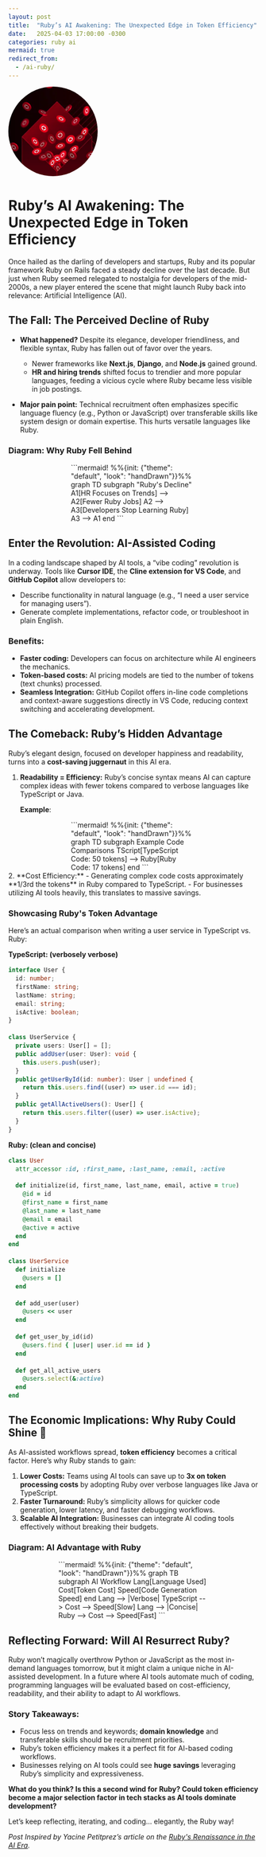 ```yaml
---
layout: post
title:  "Ruby’s AI Awakening: The Unexpected Edge in Token Efficiency"
date:   2025-04-03 17:00:00 -0300
categories: ruby ai
mermaid: true
redirect_from: 
  - /ai-ruby/
---
```


<img src="/assets/images/ai-ruby.png" style="border-radius: 50%;" alt="Ruby's AI Awakening">

# **Ruby’s AI Awakening: The Unexpected Edge in Token Efficiency**

Once hailed as the darling of developers and startups, Ruby and its popular framework Ruby on Rails faced a steady decline over the last decade. But just when Ruby seemed relegated to nostalgia for developers of the mid-2000s, a new player entered the scene that might launch Ruby back into relevance: Artificial Intelligence (AI).

## The Fall: The Perceived Decline of Ruby

- **What happened?**
  Despite its elegance, developer friendliness, and flexible syntax, Ruby has fallen out of favor over the years.
  
  - Newer frameworks like **Next.js**, **Django**, and **Node.js** gained ground.
  - **HR and hiring trends** shifted focus to trendier and more popular languages, feeding a vicious cycle where Ruby became less visible in job postings.

- **Major pain point:**
  Technical recruitment often emphasizes specific language fluency (e.g., Python or JavaScript) over transferable skills like system design or domain expertise. This hurts versatile languages like Ruby.

### Diagram: Why Ruby Fell Behind

<div style="max-width: 50%; margin: auto;">
```mermaid!
%%{init: {"theme": "default", "look": "handDrawn"}}%%
graph TD
    subgraph "Ruby's Decline"
        A1[HR Focuses on Trends] --> A2[Fewer Ruby Jobs]
        A2 --> A3[Developers Stop Learning Ruby]
        A3 --> A1
    end
```
</div>

## Enter the Revolution: AI-Assisted Coding

In a coding landscape shaped by AI tools, a “vibe coding” revolution is underway. Tools like **Cursor IDE**, the **Cline extension for VS Code**, and **GitHub Copilot** allow developers to:

- Describe functionality in natural language (e.g., “I need a user service for managing users”).
- Generate complete implementations, refactor code, or troubleshoot in plain English.

### Benefits:
- **Faster coding:** Developers can focus on architecture while AI engineers the mechanics.
- **Token-based costs:** AI pricing models are tied to the number of tokens (text chunks) processed.
- **Seamless Integration:** GitHub Copilot offers in-line code completions and context-aware suggestions directly in VS Code, reducing context switching and accelerating development.

## The Comeback: Ruby’s Hidden Advantage

Ruby’s elegant design, focused on developer happiness and readability, turns into a **cost-saving juggernaut** in this AI era.

1. **Readability = Efficiency:** 
    Ruby’s concise syntax means AI can capture complex ideas with fewer tokens compared to verbose languages like TypeScript or Java.

    **Example**:
<div style="max-width: 50%; margin: auto;">
    ```mermaid!
%%{init: {"theme": "default", "look": "handDrawn"}}%%
    graph TD
        subgraph Example Code Comparisons
            TScript[TypeScript Code: 50 tokens] --> Ruby[Ruby Code: 17 tokens]
        end
    ```
</div>
2. **Cost Efficiency:**
   - Generating complex code costs approximately **1/3rd the tokens** in Ruby compared to TypeScript.
   - For businesses utilizing AI tools heavily, this translates to massive savings.

### Showcasing Ruby's Token Advantage

Here’s an actual comparison when writing a user service in TypeScript vs. Ruby:

**TypeScript: (verbosely verbose)**

```typescript
interface User {
  id: number;
  firstName: string;
  lastName: string;
  email: string;
  isActive: boolean;
}

class UserService {
  private users: User[] = [];
  public addUser(user: User): void {
    this.users.push(user);
  }
  public getUserById(id: number): User | undefined {
    return this.users.find((user) => user.id === id);
  }
  public getAllActiveUsers(): User[] {
    return this.users.filter((user) => user.isActive);
  }
}
```

**Ruby: (clean and concise)**

```ruby
class User
  attr_accessor :id, :first_name, :last_name, :email, :active

  def initialize(id, first_name, last_name, email, active = true)
    @id = id
    @first_name = first_name
    @last_name = last_name
    @email = email
    @active = active
  end
end

class UserService
  def initialize
    @users = []
  end

  def add_user(user)
    @users << user
  end

  def get_user_by_id(id)
    @users.find { |user| user.id == id }
  end

  def get_all_active_users
    @users.select(&:active)
  end
end
```

## The Economic Implications: Why Ruby Could Shine 🌟

As AI-assisted workflows spread, **token efficiency** becomes a critical factor. Here’s why Ruby stands to gain:

1. **Lower Costs:** Teams using AI tools can save up to **3x on token processing costs** by adopting Ruby over verbose languages like Java or TypeScript.
2. **Faster Turnaround:** Ruby’s simplicity allows for quicker code generation, lower latency, and faster debugging workflows.
3. **Scalable AI Integration:** Businesses can integrate AI coding tools effectively without breaking their budgets.

### Diagram: AI Advantage with Ruby

<div style="max-width: 60%; margin: auto;">
```mermaid!
%%{init: {"theme": "default", "look": "handDrawn"}}%%
graph TB
    subgraph AI Workflow
        Lang[Language Used]
        Cost[Token Cost]
        Speed[Code Generation Speed]
    end
    Lang --> |Verbose| TypeScript --> Cost --> Speed[Slow]
    Lang --> |Concise| Ruby --> Cost --> Speed[Fast]
```
</div>

## Reflecting Forward: Will AI Resurrect Ruby?

Ruby won’t magically overthrow Python or JavaScript as the most in-demand languages tomorrow, but it might claim a unique niche in AI-assisted development. In a future where AI tools automate much of coding, programming languages will be evaluated based on cost-efficiency, readability, and their ability to adapt to AI workflows.

### Story Takeaways:
- Focus less on trends and keywords; **domain knowledge** and transferable skills should be recruitment priorities.
- Ruby’s token efficiency makes it a perfect fit for AI-based coding workflows.
- Businesses relying on AI tools could see **huge savings** leveraging Ruby’s simplicity and expressiveness.

**What do you think? Is this a second wind for Ruby? Could token efficiency become a major selection factor in tech stacks as AI tools dominate development?**

Let’s keep reflecting, iterating, and coding… elegantly, the Ruby way!

*Post Inspired by Yacine Petitprez’s article on the [Ruby's Renaissance in the AI Era](https://anykeyh.hashnode.dev/rubys-renaissance-in-the-ai-era).*